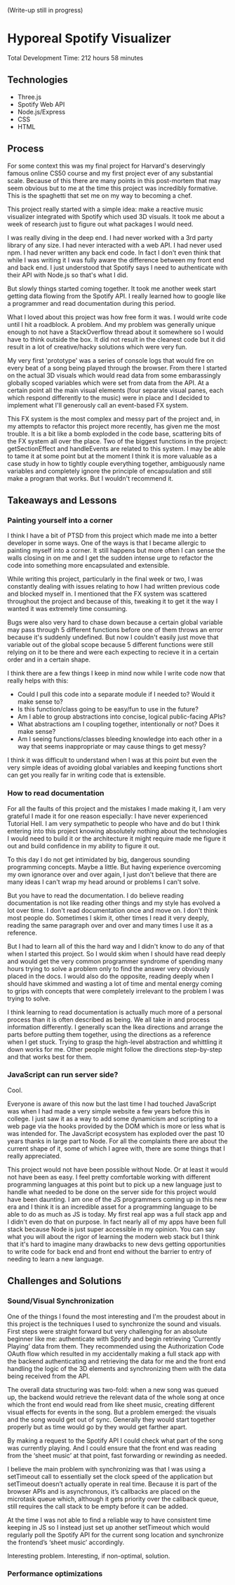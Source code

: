(Write-up still in progress)

# Hyporeal Spotify Visualizer

Total Development Time: 212 hours 58 minutes

## Technologies

- Three.js
- Spotify Web API
- Node.js/Express
- CSS
- HTML

## Process

For some context this was my final project for Harvard's deservingly famous
online CS50 course
and my first project ever of any substantial scale. Because of this there are
many points in this post-mortem that may seem obvious but to me at the time this project was
incredibly formative. This is the spaghetti that set me on my way to becoming a
chef.

This project really started with a simple idea: make a reactive music visualizer integrated with Spotify which used 3D visuals. It took me about a week of research just to figure out what packages I would need. 

I was really diving in the deep end. I had never worked with a 3rd party library of any size. I had never interacted with a web API. I had never used npm. I had never written any back end code. In fact I don't even think that while I was writing it I was fully aware the difference between my front end and back end. I just understood that Spotify says I need to authenticate with their API with Node.js so that's what I did.

But slowly things started coming together. It took me another week start getting data flowing from the Spotify API. I really learned how to google like a programmer and read documentation during this period. 

What I loved about this project was how free form it was. I would write code until I hit a roadblock. A problem. And my problem was generally unique enough to not have a StackOverflow thread about it somewhere so I would have to think outside the box. It did not result in the cleanest code but it did result in a lot of creative/hacky solutions which were very fun. 

My very first 'prototype' was a series of console logs that would fire on every beat of a song being played through the browser. From there I started on the actual 3D visuals which would read data from some embarassingly globally scoped variables which were set from data from the API. At a certain point all the main visual elements (four separate visual panes, each which respond differently to the music) were in place and I decided to implement what I'll generously call an event-based FX system. 

This FX system is the most complex and messy part of the project and, in my attempts to refactor this project more recently, has given me the most trouble. It is a bit like a bomb exploded in the code base, scattering bits of the FX system all over the place. Two of the biggest functions in the project: getSectionEffect and handleEvents are related to this system. I may be able to tame it at some point but at the moment I think it is more valuable as a case study in how to tightly couple everything together, ambiguously name variables and completely ignore the principle of encapsulation and still make a program that works. But I wouldn't recommend it.

## Takeaways and Lessons

### Painting yourself into a corner

I think I have a bit of PTSD from this project which made me into a better developer in some ways. One of the ways is that I became allergic to painting myself into a corner. It still happens but more often I can sense the walls closing in on me and I get the sudden intense urge to refactor the code into something more encapsulated and extensible. 

While writing this project, particularly in the final week or two, I was constantly dealing with issues relating to how I had written previous code and blocked myself in. I mentioned that the FX system was scattered throughout the project and because of this, tweaking it to get it the way I wanted it was extremely time consuming. 

Bugs were also very hard to chase down because a certain global variable may pass through 5 different functions before one of them throws an error because it's suddenly undefined. But now I couldn't easily just move that variable out of the global scope because 5 different functions were still relying on it to be there and were each expecting to recieve it in a certain order and in a certain shape.

I think there are a few things I keep in mind now while I write code now that really helps with this:
- Could I pull this code into a separate module if I needed to? Would it make sense to?
- Is this function/class going to be easy/fun to use in the future?
- Am I able to group abstractions into concise, logical public-facing APIs?
- What abstractions am I coupling together, intentionally or not? Does it make sense?
- Am I seeing functions/classes bleeding knowledge into each other in a way that seems inappropriate or may cause things to get messy?

I think it was difficult to understand when I was at this point but even the very simple ideas of avoiding global variables and keeping functions short can get you really far in writing code that is extensible.

### How to read documentation

For all the faults of this project and the mistakes I made making it, I am very grateful I made it for one reason especially: I have never experienced Tutorial Hell. I am very sympathetic to people who have and do but I think entering into this project knowing absolutely nothing about the technologies I would need to build it or the architecture it might require made me figure it out and build confidence in my ability to figure it out.

To this day I do not get intimidated by big, dangerous sounding programming concepts. Maybe a little. But having experience overcoming my own ignorance over and over again, I just don't believe that there are many ideas I can't wrap my head around or problems I can't solve.

But you have to read the documentation. I do believe reading documentation is not like reading other things and my style has evolved a lot over time. I don't read documentation once and move on. I don't think most people do. Sometimes I skim it, other times I read it very deeply, reading the same paragraph over and over and many times I use it as a reference. 

But I had to learn all of this the hard way and I didn't know to do any of that when I started this project. So I would skim when I should have read deeply and would get the very common programmer syndrome of spending many hours trying to solve a problem only to find the answer very obviously placed in the docs. I would also do the opposite, reading deeply when I should have skimmed and wasting a lot of time and mental energy coming to grips with concepts that were completely irrelevant to the problem I was trying to solve.

I think learning to read documentation is actually much more of a personal process than it is often described as being. We all take in and process information differently. I generally scan the Ikea directions and arrange the parts before putting them together, using the directions as a reference when I get stuck. Trying to grasp the high-level abstraction and whittling it down works for me. Other people might follow the directions step-by-step and that works best for them.

### JavaScript can run server side?

Cool.

Everyone is aware of this now but the last time I had touched JavaScript was when I had made a very simple website a few years before this in college. I just saw it as a way to add some dynamicism and scripting to a web page via the hooks provided by the DOM which is more or less what is was intended for. The JavaScript ecosystem has exploded over the past 10 years thanks in large part to Node. For all the complaints there are about the current shape of it, some of which I agree with, there are some things that I really appreciated.

This project would not have been possible without Node. Or at least it would not have been as easy. I feel pretty comfortable working with different programming languages at this point but to pick up a new language just to handle what needed to be done on the server side for this project would have been daunting. I am one of the JS programmers coming up in this new era and I think it is an incredible asset for a programming language to be able to do as much as JS is today. My first real app was a full stack app and I didn't even do that on purpose. In fact nearly all of my apps have been full stack because Node is just super accessible in my opinion. You can say what you will about the rigor of learning the modern web stack but I think that it's hard to imagine many drawbacks to new devs getting opportunities to write code for back end and front end without the barrier to entry of needing to learn a new language.

## Challenges and Solutions

### Sound/Visual Synchronization

One of the things I found the most interesting and I'm the proudest about in this project is the techniques I used to synchronize the sound and visuals. First steps were straight forward but very challenging for an absolute beginner like me: authenticate with Spotify and begin retrieving ‘Currently Playing’ data from them. They recommended using the Authorization Code OAuth flow which resulted in my accidentally making a full stack app with the backend authenticating and retrieving the data for me and the front end handling the logic of the 3D elements and synchronizing them with the data being received from the API.

The overall data structuring was two-fold: when a new song was queued up, the backend would retrieve the relevant data of the whole song at once which the front end would read from like sheet music, creating different visual effects for events in the song. But a problem emerged: the visuals and the song would get out of sync. Generally they would start together properly but as time would go by they would get farther apart. 

By making a request to the Spotify API I could check what part of the song was currently playing. And I could ensure that the front end was reading from the ‘sheet music’ at that point, fast forwarding or rewinding as needed.

I believe the main problem with synchronizing was that I was using a setTimeout call to essentially set the clock speed of the application but setTimeout doesn’t actually operate in real time. Because it is part of the browser APIs and is asynchronous, it’s callbacks are placed on the microtask queue which, although it gets priority over the callback queue, still requires the call stack to be empty before it can be added. 

At the time I was not able to find a reliable way to have consistent time keeping in JS so I instead just set up another setTimeout which would regularly poll the Spotify API for the current song location and synchronize the frontend’s ‘sheet music’ accordingly.  

Interesting problem. Interesting, if non-optimal, solution.

### Performance optimizations
